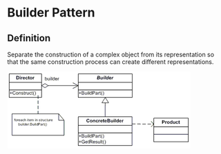 # Builder Pattern
## Definition
Separate the construction of a complex object from its representation so that the same construction process can create different representations.

![img](diagram.gif)